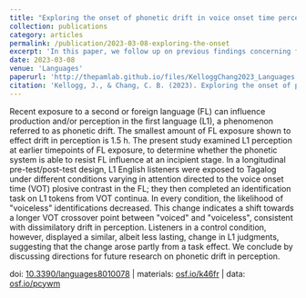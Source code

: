 ```yaml
---
title: "Exploring the onset of phonetic drift in voice onset time perception"
collection: publications
category: articles
permalink: /publication/2023-03-08-exploring-the-onset
excerpt: 'In this paper, we follow up on previous findings concerning first language (L1) perceptual attrition to examine the role...'
date: 2023-03-08
venue: 'Languages'
paperurl: 'http://thepamlab.github.io/files/KelloggChang2023_Languages.pdf'
citation: 'Kellogg, J., & Chang, C. B. (2023). Exploring the onset of phonetic drift in voice onset time perception. <i>Languages</i>, <>8</i>(1), 78.'
---
```


Recent exposure to a second or foreign language (FL) can influence production and/or perception in the first language (L1), a phenomenon referred to as phonetic drift. The smallest amount of FL exposure shown to effect drift in perception is 1.5 h. The present study examined L1 perception at earlier timepoints of FL exposure, to determine whether the phonetic system is able to resist FL
influence at an incipient stage. In a longitudinal pre-test/post-test design, L1 English listeners were exposed to Tagalog under different conditions varying in attention directed to the voice onset time (VOT) plosive contrast in the FL; they then completed an identification task on L1 tokens from VOT continua. In every condition, the likelihood of "voiceless" identifications decreased. This change indicates a shift towards a longer VOT crossover point between "voiced" and "voiceless", consistent with dissimilatory drift in perception. Listeners in a control condition, however, displayed a similar, albeit less lasting, change in L1 judgments, suggesting that the change arose partly from a task effect. We conclude by discussing directions for future research on phonetic drift in perception.

doi: <a href="https://doi.org/10.3390/languages8010078" target="_blank">10.3390/languages8010078</a> | materials: <a href="https://osf.io/k46fr/" target="_blank">osf.io/k46fr</a> | data: <a href="https://osf.io/pcywm/" target="_blank">osf.io/pcywm</a>
